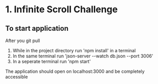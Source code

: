 # 1. Infinite Scroll Challenge
## To start application

After you git pull

1. While in the project directory run 'npm install' in a terminal
2. In the same terminal run 'json-server --watch db.json --port 3006'
3. In a seperate terminal run 'npm start'

The application should open on localhost:3000 and be completely accessible
